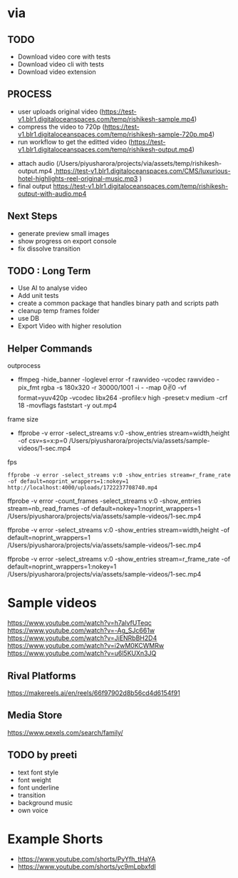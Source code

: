 # via

## TODO

- Download video core with tests
- Download video cli with tests
- Download video extension

## PROCESS

- user uploads original video (https://test-v1.blr1.digitaloceanspaces.com/temp/rishikesh-sample.mp4)
- compress the video to 720p (https://test-v1.blr1.digitaloceanspaces.com/temp/rishikesh-sample-720p.mp4)
- run workflow to get the editted video (https://test-v1.blr1.digitaloceanspaces.com/temp/rishikesh-output.mp4)

<!-- - get the url for 720p (https://test-v1.blr1.digitaloceanspaces.com/temp/rishikesh-sample-720p.mp4)
- run the workflow to generate media json (/Users/piyusharora/projects/via/assets/temp/rishikesh-transitions.json)
- load the json to render video in project (/Users/piyusharora/projects/via/web-workspace/apps/quick-reel-next/data/transitions.ts)
- check the video in the project page : store.send({type : "changeFrame", frame :421}) (http://localhost:3000/project)
- create a frames folder (/Users/piyusharora/projects/via/assets/temp/rishikesh-frames)
- update the folder and output path (/Users/piyusharora/projects/via/web-workspace/apps/exporter/src/exporter.ts)
- run the exporter which will capture frames and create video (/Users/piyusharora/projects/via/assets/temp/rishikesh-output.mp4)
- upload the output video (https://test-v1.blr1.digitaloceanspaces.com/temp/rishikesh-output.mp4)
- update the editor page url (/Users/piyusharora/projects/via/web-workspace/apps/quick-reel-next/app/templates/[id]/editor/page.tsx) -->

- attach audio (/Users/piyusharora/projects/via/assets/temp/rishikesh-output.mp4 ,https://test-v1.blr1.digitaloceanspaces.com/CMS/luxurious-hotel-highlights-reel-original-music.mp3 )
- final output https://test-v1.blr1.digitaloceanspaces.com/temp/rishikesh-output-with-audio.mp4

## Next Steps

- generate preview small images
- show progress on export console
- fix dissolve transition

## TODO : Long Term

- Use AI to analyse video
- Add unit tests
- create a common package that handles binary path and scripts path
- cleanup temp frames folder
- use DB
- Export Video with higher resolution

## Helper Commands

outprocess

- ffmpeg -hide_banner -loglevel error -f rawvideo -vcodec rawvideo -pix_fmt rgba -s 180x320 -r 30000/1001 -i - -map 0:v:0 -vf format=yuv420p -vcodec libx264 -profile:v high -preset:v medium -crf 18 -movflags faststart -y out.mp4

frame size

- ffprobe -v error -select_streams v:0 -show_entries stream=width,height -of csv=s=x:p=0 /Users/piyusharora/projects/via/assets/sample-videos/1-sec.mp4

fps

```shell
ffprobe -v error -select_streams v:0 -show_entries stream=r_frame_rate -of default=noprint_wrappers=1:nokey=1 http://localhost:4000/uploads/1722237708740.mp4
```

ffprobe -v error -count_frames -select_streams v:0 -show_entries stream=nb_read_frames -of default=nokey=1:noprint_wrappers=1 /Users/piyusharora/projects/via/assets/sample-videos/1-sec.mp4

ffprobe -v error -select_streams v:0 -show_entries stream=width,height -of default=noprint_wrappers=1 /Users/piyusharora/projects/via/assets/sample-videos/1-sec.mp4

ffprobe -v error -select_streams v:0 -show_entries stream=r_frame_rate -of default=noprint_wrappers=1:nokey=1 /Users/piyusharora/projects/via/assets/sample-videos/1-sec.mp4

# Sample videos

https://www.youtube.com/watch?v=h7alvfUTeqc
https://www.youtube.com/watch?v=-Ag_SJc661w
https://www.youtube.com/watch?v=JiENRbBH2D4
https://www.youtube.com/watch?v=i2wM0KCWMRw
https://www.youtube.com/watch?v=u6l5KUXn3JQ

## Rival Platforms

https://makereels.ai/en/reels/66f97902d8b56cd4d6154f91

## Media Store

https://www.pexels.com/search/family/

## TODO by preeti

- text font style
- font weight
- font underline
- transition
- background music
- own voice

# Example Shorts

- https://www.youtube.com/shorts/PyYfh_tHaYA
- https://www.youtube.com/shorts/yc9mLpbxfdI
